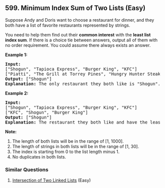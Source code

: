 <!--|This file generated by command(leetcode description); DO NOT EDIT.    |-->
<!--+----------------------------------------------------------------------+-->
<!--|@author    Openset <openset.wang@gmail.com>                           |-->
<!--|@link      https://github.com/openset                                 |-->
<!--|@home      https://github.com/openset/leetcode                        |-->
<!--+----------------------------------------------------------------------+-->

## 599. Minimum Index Sum of Two Lists (Easy)

<p>
Suppose Andy and Doris want to choose a restaurant for dinner, and they both have a list of favorite restaurants represented by strings. 
</p>
<p>
You need to help them find out their <b>common interest</b> with the <b>least list index sum</b>. If there is a choice tie between answers, output all of them with no order requirement. You could assume there always exists an answer.
</p>


<p><b>Example 1:</b><br />
<pre>
<b>Input:</b>
["Shogun", "Tapioca Express", "Burger King", "KFC"]
["Piatti", "The Grill at Torrey Pines", "Hungry Hunter Steakhouse", "Shogun"]
<b>Output:</b> ["Shogun"]
<b>Explanation:</b> The only restaurant they both like is "Shogun".
</pre>
</p>

<p><b>Example 2:</b><br />
<pre>
<b>Input:</b>
["Shogun", "Tapioca Express", "Burger King", "KFC"]
["KFC", "Shogun", "Burger King"]
<b>Output:</b> ["Shogun"]
<b>Explanation:</b> The restaurant they both like and have the least index sum is "Shogun" with index sum 1 (0+1).
</pre>
</p>


<p><b>Note:</b><br>
<ol>
<li>The length of both lists will be in the range of [1, 1000].</li>
<li>The length of strings in both lists will be in the range of [1, 30].</li>
<li>The index is starting from 0 to the list length minus 1.</li>
<li>No duplicates in both lists.</li>
</ol>
</p>

### Similar Questions
  1. [Intersection of Two Linked Lists](https://github.com/openset/leetcode/tree/master/problems/intersection-of-two-linked-lists) (Easy)
